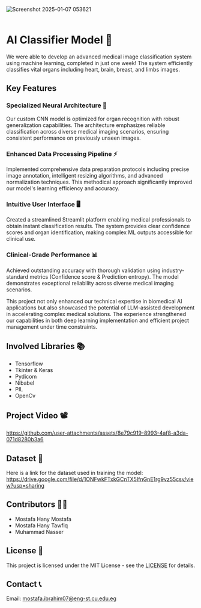 
![Screenshot 2025-01-07 053621](https://github.com/user-attachments/assets/4988def3-6675-44bc-a3f6-758c4b7ca468) <br><br>

# AI Classifier Model 🧠
We were able to develop an advanced medical image classification system using machine learning, completed in just one week! The system efficiently classifies vital organs including heart, brain, breast, and limbs images.
## Key Features 
### Specialized Neural Architecture 🔮
Our custom CNN model is optimized for organ recognition with robust generalization capabilities. The architecture emphasizes reliable classification across diverse medical imaging scenarios, ensuring consistent performance on previously unseen images.
### Enhanced Data Processing Pipeline ⚡
Implemented comprehensive data preparation protocols including precise image annotation, intelligent resizing algorithms, and advanced normalization techniques. This methodical approach significantly improved our model's learning efficiency and accuracy.
### Intuitive User Interface 🖥️
Created a streamlined Streamlit platform enabling medical professionals to obtain instant classification results. The system provides clear confidence scores and organ identification, making complex ML outputs accessible for clinical use.
### Clinical-Grade Performance 📊
Achieved outstanding accuracy with thorough validation using industry-standard metrics (Confidence score & Prediction entropy). The model demonstrates exceptional reliability across diverse medical imaging scenarios.

This project not only enhanced our technical expertise in biomedical AI applications but also showcased the potential of LLM-assisted development in accelerating complex medical solutions. The experience strengthened our capabilities in both deep learning implementation and efficient project management under time constraints.

## Involved Libraries 📚
- Tensorflow
- Tkinter & Keras
- Pydicom
- Nibabel
- PIL
- OpenCv

## Project Video 📽️


https://github.com/user-attachments/assets/8e79c919-8993-4af8-a3da-071d8280b3a6

## Dataset 📖
Here is a link for the dataset used in training the model: https://drive.google.com/file/d/1ONFwkFTxkGCnTX5IfnGnE1rg9vz55csv/view?usp=sharing

## Contributors 🦸‍♂️
- Mostafa Hany Mostafa
- Mostafa Hany Tawfiq
- Muhammad Nasser

## License 🧾
This project is licensed under the MIT License - see the [LICENSE](https://github.com/Jiro75/AI-Organ-Classifier/blob/67aedf784f6c46ac4acb526b1b8720ee78b4ec0b/LICENSE) for details.

## Contact 📞
Email: mostafa.ibrahim07@eng-st.cu.edu.eg <br>
